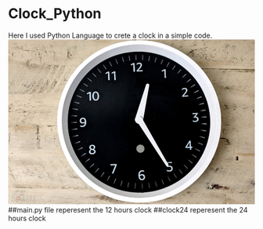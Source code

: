 # Clock_Python
Here I used Python  Language to crete a clock in a simple code.
<img src="clock.jpg"> </a>
##main.py file reperesent the 12 hours clock
##clock24 reperesent the 24 hours clock 
